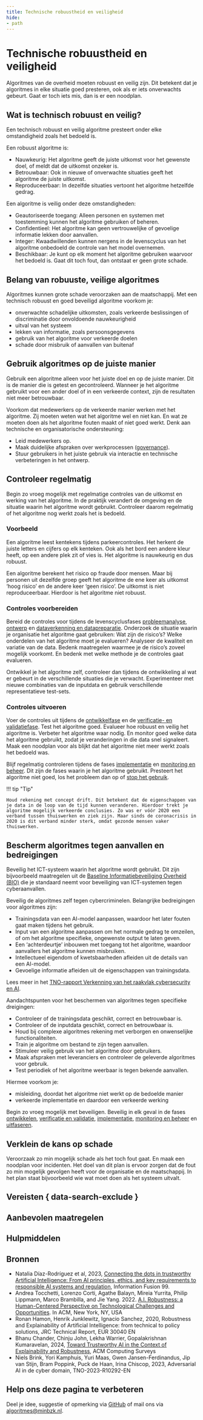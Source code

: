 ```yaml
---
title: Technische robuustheid en veiligheid
hide:
- path
---
```


# Technische robuustheid en veiligheid
Algoritmes van de overheid moeten robuust en veilig zijn. Dit betekent dat je algoritmes in elke situatie goed presteren, ook als er iets onverwachts gebeurt. Gaat er toch iets mis, dan is er een noodplan.

## Wat is technisch robuust en veilig?
Een technisch robuust en veilig algoritme presteert onder elke omstandigheid zoals het bedoeld is.

Een robuust algoritme is:

* Nauwkeurig: Het algoritme geeft de juiste uitkomst voor het gewenste doel, of meldt dat de uitkomst onzeker is.
* Betrouwbaar: Ook in nieuwe of onverwachte situaties geeft het algoritme de juiste uitkomst.
* Reproduceerbaar: In dezelfde situaties vertoont het algoritme hetzelfde gedrag.

Een algoritme is veilig onder deze omstandigheden:

* Geautoriseerde toegang: Alleen personen en systemen met toestemming kunnen het algoritme gebruiken of beheren.
* Confidentieel: Het algoritme kan geen vertrouwelijke of gevoelige informatie lekken door aanvallen.
* Integer: Kwaadwillenden kunnen nergens in de levenscyclus van het algoritme onbedoeld de controle van het model overnemen.
* Beschikbaar: Je kunt op elk moment het algoritme gebruiken waarvoor het bedoeld is. Gaat dit toch fout, dan ontstaat er geen grote schade.

## Belang van robuuste, veilige algoritmes
Algoritmes kunnen grote schade veroorzaken aan de maatschappij. Met een technisch robuust en goed beveiligd algoritme voorkom je:

* onverwachte schadelijke uitkomsten, zoals verkeerde beslissingen of discriminatie door onvoldoende nauwkeurigheid
* uitval van het systeem
* lekken van informatie, zoals persoonsgegevens
* gebruik van het algoritme voor verkeerde doelen
* schade door misbruik of aanvallen van buitenaf

## Gebruik algoritmes op de juiste manier
Gebruik een algoritme alleen voor het juiste doel en op de juiste manier. Dit is de manier die is getest en gecontroleerd. Wanneer je het algoritme gebruikt voor een ander doel of in een verkeerde context, zijn de resultaten niet meer betrouwbaar.

Voorkom dat medewerkers op de verkeerde manier werken met het algoritme. Zij moeten weten wat het algoritme wel en niet kan. En wat ze moeten doen als het algoritme fouten maakt of niet goed werkt. Denk aan technische en organisatorische ondersteuning:

* Leid medewerkers op.
* Maak duidelijke afspraken over werkprocessen ([governance](governance.md)).
* Stuur gebruikers in het juiste gebruik via interactie en technische verbeteringen in het ontwerp.

## Controleer regelmatig
Begin zo vroeg mogelijk met regelmatige controles van de uitkomst en werking van het algoritme. In de praktijk verandert de omgeving en de situatie waarin het algoritme wordt gebruikt. Controleer daarom regelmatig of het algoritme nog werkt zoals het is bedoeld.

### Voorbeeld
Een algoritme leest kentekens tijdens parkeercontroles. Het herkent de juiste letters en cijfers op elk kenteken. Ook als het bord een andere kleur heeft, op een andere plek zit of vies is. Het algoritme is nauwkeurig en dus robuust.

Een algoritme berekent het risico op fraude door mensen. Maar bij personen uit dezelfde groep geeft het algoritme de ene keer als uitkomst ‘hoog risico’ en de andere keer ‘geen risico’. De uitkomst is niet reproduceerbaar. Hierdoor is het algoritme niet robuust.

### Controles voorbereiden
Bereid de controles voor tijdens de levenscyclusfases [probleemanalyse](../levenscyclus/probleemanalyse.md), [ontwerp](../levenscyclus/ontwerp.md) en [dataverkenning en datapreparatie](../levenscyclus/dataverkenning-en-datapreparatie.md). Onderzoek de situatie waarin je organisatie het algoritme gaat gebruiken: Wat zijn de risico’s? Welke onderdelen van het algoritme moet je evalueren? Analyseer de kwaliteit en variatie van de data. Bedenk maatregelen waarmee je de risico’s zoveel mogelijk voorkomt. En bedenk met welke methode je de controles gaat evalueren.

Ontwikkel je het algoritme zelf, controleer dan tijdens de ontwikkeling al wat er gebeurt in de verschillende situaties die je verwacht. Experimenteer met nieuwe combinaties van de inputdata en gebruik verschillende representatieve test-sets.

### Controles uitvoeren
Voer de controles uit tijdens de [ontwikkelfase](../levenscyclus/ontwikkelen.md) en de [verificatie- en validatiefase](../levenscyclus/verificatie-en-validatie.md). Test het algoritme goed. Evalueer hoe robuust en veilig het algoritme is. Verbeter het algoritme waar nodig. En monitor goed welke data het algoritme gebruikt, zodat je veranderingen in die data snel signaleert. Maak een noodplan voor als blijkt dat het algoritme niet meer werkt zoals het bedoeld was.

Blijf regelmatig controleren tijdens de fases [implementatie](../levenscyclus/implementatie.md) en [monitoring en beheer](../levenscyclus/monitoring-en-beheer.md). Dit zijn de fases waarin je het algoritme gebruikt. Presteert het algoritme niet goed, los het probleem dan op of [stop het gebruik](../levenscyclus/uitfaseren.md).

!!! tip "Tip"

    Houd rekening met concept drift. Dit betekent dat de eigenschappen van je data in de loop van de tijd kunnen veranderen. Hierdoor trekt je algoritme mogelijk verkeerde conclusies. Zo was er vóór 2020 een verband tussen thuiswerken en ziek zijn. Maar sinds de coronacrisis in 2020 is dit verband minder sterk, omdat gezonde mensen vaker thuiswerken.

## Bescherm algoritmes tegen aanvallen en bedreigingen
Beveilig het ICT-systeem waarin het algoritme wordt gebruikt. Dit zijn bijvoorbeeld maatregelen uit de [Baseline Informatiebeveiliging Overheid (BIO)](https://www.digitaleoverheid.nl/overzicht-van-alle-onderwerpen/cybersecurity/bio-en-ensia/baseline-informatiebeveiliging-overheid/) die je standaard neemt voor beveiliging van ICT-systemen tegen cyberaanvallen.

Beveilig de algoritmes zelf tegen cybercriminelen. Belangrijke bedreigingen voor algoritmes zijn:

* Trainingsdata van een AI-model aanpassen, waardoor het later fouten gaat maken tijdens het gebruik.
* Input van een algoritme aanpassen om het normale gedrag te omzeilen, of om het algoritme specifieke, ongewenste output te laten geven.
* Een ‘achterdeurtje’ inbouwen met toegang tot het algoritme, waardoor aanvallers het algoritme kunnen misbruiken.
* Intellectueel eigendom of kwetsbaarheden afleiden uit de details van een AI-model.
* Gevoelige informatie afleiden uit de eigenschappen van trainingsdata.

Lees meer in het [TNO-rapport Verkenning van het raakvlak cybersecurity en AI](https://www.rijksoverheid.nl/documenten/rapporten/2024/10/28/tk-bijlage-4-tno-2024-r10768-verkenning-van-het-raakvlak-van-cybersecurity-en-ai).

Aandachtspunten voor het beschermen van algoritmes tegen specifieke dreigingen:

* Controleer of de trainingsdata geschikt, correct en betrouwbaar is.
* Controleer of de inputdata geschikt, correct en betrouwbaar is.
* Houd bij complexe algoritmes rekening met verborgen en onwenselijke functionaliteiten.
* Train je algoritme om bestand te zijn tegen aanvallen.
* Stimuleer veilig gebruik van het algoritme door gebruikers.
* Maak afspraken met leveranciers en controleer de geleverde algoritmes voor gebruik.
* Test periodiek of het algoritme weerbaar is tegen bekende aanvallen.

Hiermee voorkom je:

* misleiding, doordat het algoritme niet werkt op de bedoelde manier
* verkeerde implementatie en daardoor een verkeerde werking

Begin zo vroeg mogelijk met beveiligen. Beveilig in elk geval in de fases [ontwikkelen](../levenscyclus/ontwikkelen.md), [verificatie en validatie](../levenscyclus/verificatie-en-validatie.md ), [implementatie](../levenscyclus/implementatie.md), [monitoring en beheer](../levenscyclus/monitoring-en-beheer.md) en [uitfaseren](../levenscyclus/uitfaseren.md).

## Verklein de kans op schade
Veroorzaak zo min mogelijk schade als het toch fout gaat. En maak een noodplan voor incidenten. Het doel van dit plan is ervoor zorgen dat de fout zo min mogelijk gevolgen heeft voor de organisatie en de maatschappij. In het plan staat bijvoorbeeld wie wat moet doen als het systeem uitvalt.

## Vereisten { data-search-exclude }

<!-- list_vereisten onderwerp/technische-robuustheid-en-veiligheid no-search no-onderwerp no-rol no-levenscyclus -->

## Aanbevolen maatregelen

<!-- list_maatregelen onderwerp/technische-robuustheid-en-veiligheid no-search no-onderwerp no-rol no-levenscyclus -->

## Hulpmiddelen

<!-- list_hulpmiddelen onderwerp/technische-robuustheid-en-veiligheid no-search no-onderwerp no-rol no-levenscyclus no-id -->

## Bronnen

- Natalia Díaz-Rodríguez et al, 2023, [Connecting the dots in trustworthy Artificial Intelligence: From AI principles, ethics, and key requirements to responsible AI systems and regulation](https://doi.org/10.1016/j.inffus.2023.101896), Information Fusion 99.
- Andrea Tocchetti, Lorenzo Corti, Agathe Balayn, Mireia Yurrita, Philip Lippmann, Marco Brambilla, and Jie Yang. 2022. [A.I. Robustness: a Human-Centered Perspective on Technological Challenges and Opportunities](https://dl.acm.org/doi/10.1145/3665926). In ACM, New York, NY, USA
- Ronan Hamon, Henrik Junklewitz, Ignacio Sanchez, 2020, Robustness and Explainability of Artificial Intelligence: from technical to policy solutions, JRC Technical Report, EUR 30040 EN
- Bhanu Chander, Chinju John, Lekha Warrier, Gopalakrishnan Kumaravelan, 2024, [Toward Trustworthy AI in the Context of Explainability and Robustness](http://dx.doi.org/10.1145/3675392 ), ACM Computing Surveys
- Niels Brink, Yori Kamphuis, Yuri Maas, Gwen Jansen-Ferdinandus, Jip van Stijn, Bram Poppink, Puck de Haan, Irina Chiscop, 2023, Adversarial AI in de cyber domain, TNO-2023-R10292-EN

## Help ons deze pagina te verbeteren
Deel je idee, suggestie of opmerking via [GitHub](https://github.com/MinBZK/Algoritmekader/issues/new/choose) of mail ons via [algoritmes@minbzk.nl](mailto:algoritmes@minbzk.nl).
